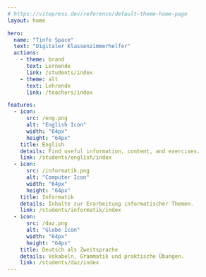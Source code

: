 ```yaml
---
# https://vitepress.dev/reference/default-theme-home-page
layout: home

hero:
  name: "Tinfo Space"
  text: "Digitaler Klassenzimmerhelfer"
  actions:
    - theme: brand
      text: Lernende
      link: /students/index
    - theme: alt
      text: Lehrende
      link: /teachers/index

features:
  - icon:
      src: /eng.png
      alt: "English Icon"
      width: "64px"
      height: "64px"
    title: English
    details: Find useful information, content, and exercises.
    link: /students/english/index
  - icon:
      src: /informatik.png
      alt: "Computer Icon"
      width: "64px"
      height: "64px"
    title: Informatik
    details: Inhalte zur Erarbeitung informatischer Themen.
    link: /students/informatik/index
  - icon:
      src: /daz.png
      alt: "Globe Icon"
      width: "64px"
      height: "64px"
    title: Deutsch als Zweitsprache
    details: Vokabeln, Grammatik und praktische Übungen.
    link: /students/daz/index
---
```

